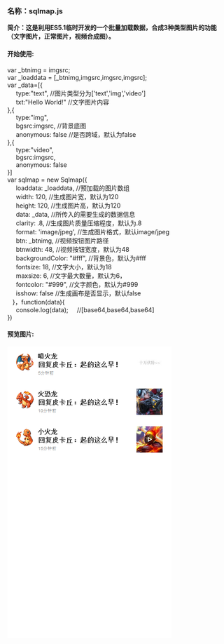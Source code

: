 <h3>名称：sqlmap.js</h3>

<b>简介：这是利用ES5.1临时开发的一个批量加载数据，合成3种类型图片的功能（文字图片，正常图片，视频合成图）。</b>
</br>

<h4>开始使用:</h4>
var _btnimg = imgsrc;
</br>
var _loaddata = [_btnimg,imgsrc,imgsrc,imgsrc];
</br>
var _data=[{
</br>
&nbsp;&nbsp;&nbsp;&nbsp; 		type:"text",          //图片类型分为['text','img','video']
</br>
&nbsp;&nbsp;&nbsp;&nbsp; 		txt:"Hello World!"    //文字图片内容
</br>
},{
</br>
&nbsp;&nbsp;&nbsp;&nbsp; 		type:"img",
</br>
&nbsp;&nbsp;&nbsp;&nbsp; 		bgsrc:imgsrc,         //背景底图
</br>
&nbsp;&nbsp;&nbsp;&nbsp; 		anonymous: false      //是否跨域，默认为false
</br>
},{
</br>
&nbsp;&nbsp;&nbsp;&nbsp; 		type:"video",
</br>
&nbsp;&nbsp;&nbsp;&nbsp; 		bgsrc:imgsrc,
</br>
&nbsp;&nbsp;&nbsp;&nbsp; 		anonymous: false
</br>
}]
</br>
var sqlmap = new Sqlmap({
</br>	
    &nbsp;&nbsp;&nbsp;&nbsp; 		loaddata: _loaddata,   //预加载的图片数组
    </br>
		&nbsp;&nbsp;&nbsp;&nbsp; 		width: 120,    //生成图片宽，默认为120
		</br>
		&nbsp;&nbsp;&nbsp;&nbsp; 		height: 120,   //生成图片高，默认为120
		</br>
		&nbsp;&nbsp;&nbsp;&nbsp; 		data: _data,      //所传入的需要生成的数据信息
		</br>
		&nbsp;&nbsp;&nbsp;&nbsp; 		clarity: .8,      //生成图片质量压缩程度，默认为.8
		</br>
		&nbsp;&nbsp;&nbsp;&nbsp; 		format: 'image/jpeg',   //生成图片格式，默认image/jpeg
		</br>
		&nbsp;&nbsp;&nbsp;&nbsp; 		btn: _btnimg,           //视频按钮图片路径
		</br>
		&nbsp;&nbsp;&nbsp;&nbsp; 		btnwidth: 48,           //视频按钮宽度，默认为48
		</br>
		&nbsp;&nbsp;&nbsp;&nbsp; 		backgroundColor: "#fff",  //背景色，默认为#fff
		</br>
		&nbsp;&nbsp;&nbsp;&nbsp; 		fontsize: 18,           //文字大小，默认为18
		</br>
		&nbsp;&nbsp;&nbsp;&nbsp; 		maxsize: 6,             //文字最大数量，默认为6，
		</br>
		&nbsp;&nbsp;&nbsp;&nbsp; 		fontcolor: "#999",      //文字颜色，默认为#999
		</br>
		&nbsp;&nbsp;&nbsp;&nbsp; 		isshow: false          //生成画布是否显示，默认false
</br>     
&nbsp;&nbsp 	}，function(data){
</br>
&nbsp;&nbsp;&nbsp;&nbsp; 		console.log(data); &nbsp;&nbsp;&nbsp;&nbsp;//[base64,base64,base64]
</br>
})
</br>
<h4>预览图片:</h4>
<img src="https://github.com/jsmask/Splmap/blob/master/exhibition.png" />

